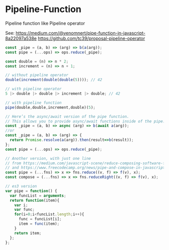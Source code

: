 # Pipeline-Function
Pipeline function like Pipeline operator

See: https://medium.com/@venomnert/pipe-function-in-javascript-8a22097a538e
https://github.com/tc39/proposal-pipeline-operator

```javascript
const _pipe = (a, b) => (arg) => b(a(arg));
const pipe = (...ops) => ops.reduce(_pipe);

const double = (n) => n * 2;
const increment = (n) => n + 1;

// without pipeline operator
double(increment(double(double(5)))); // 42

// with pipeline operator
5 |> double |> double |> increment |> double; // 42

// with pipeline function
pipe(double,double,increment,double)(5);
```

```javascript
// Here’s the async/await version of the pipe function.
// This allows you to provide async/await functions inside of the pipe.
const _pipe = (a, b) => async (arg) => b(await a(arg));
//or
const _pipe = (a, b) => (arg) => {
  return Promise.resolve(a(arg)).then(result=>b(result));
};
const pipe = (...ops) => ops.reduce(_pipe);
```

```javascript
// Another version, with just one line
// from https://medium.com/javascript-scene/reduce-composing-software-fe22f0c39a1d
// and https://www.freecodecamp.org/news/pipe-and-compose-in-javascript-5b04004ac937/
const pipe = (...fns) => x => fns.reduce((v, f) => f(v), x);
const compose = (...fns) => x => fns.reduceRight((v, f) => f(v), x);
```
```javascript
// es3 version
var pipe = function() {
  var funcList = arguments;
  return function(item){
    var i;
    var func;
    for(i=0;i<funcList.length;i++){
      func = funcList[i];
      item = func(item);
    }
    return item;
  };
};
